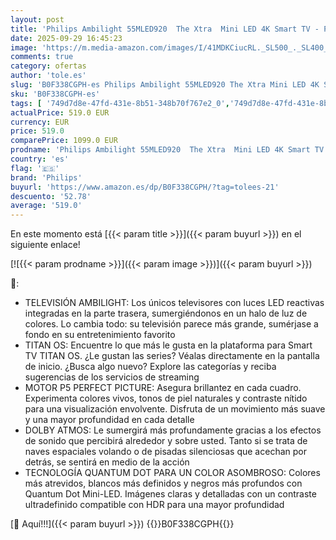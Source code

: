 ```yaml
---
layout: post
title: 'Philips Ambilight 55MLED920  The Xtra  Mini LED 4K Smart TV - Pantalla de 55 Pulgadas con Motor P5 Picture Engine Ultra HD  Titan OS  Dolby Vision y Sonido Dolby Atmos'
date: 2025-09-29 16:45:23
image: 'https://m.media-amazon.com/images/I/41MDKCiucRL._SL500_._SL400_.jpg'
comments: true
category: ofertas
author: 'tole.es'
slug: 'B0F338CGPH-es Philips Ambilight 55MLED920 The Xtra Mini LED 4K Smart TV...'
sku: 'B0F338CGPH-es'
tags: [ '749d7d8e-47fd-431e-8b51-348b70f767e2_0','749d7d8e-47fd-431e-8b51-348b70f767e2_6901','749d7d8e-47fd-431e-8b51-348b70f767e2_8101','Arborist Merchandising Root','Electrónica','New Arrivals in Electronics','Self Service','Special Features Stores','TV, vídeo y home cinema','Televisores','Top Brands Tech Selection','Top Brands Tech TVs','philips','smart','tv','🇪🇸', ]
actualPrice: 519.0 EUR
currency: EUR
price: 519.0
comparePrice: 1099.0 EUR
prodname: 'Philips Ambilight 55MLED920  The Xtra  Mini LED 4K Smart TV - Pantalla de 55 Pulgadas con Motor P5 Picture Engine Ultra HD  Titan OS  Dolby Vision y Sonido Dolby Atmos'
country: 'es'
flag: '🇪🇸'
brand: 'Philips'
buyurl: 'https://www.amazon.es/dp/B0F338CGPH/?tag=tolees-21'
descuento: '52.78'
average: '519.0'
---
```


En este momento está [{{< param title >}}]({{< param buyurl >}}) en el siguiente enlace!

[![{{< param prodname >}}]({{< param image >}})]({{< param buyurl >}})

🔎:

- TELEVISIÓN AMBILIGHT: Los únicos televisores con luces LED reactivas integradas en la parte trasera, sumergiéndonos en un halo de luz de colores. Lo cambia todo: su televisión parece más grande, sumérjase a fondo en su entretenimiento favorito
- TITAN OS: Encuentre lo que más le gusta en la plataforma para Smart TV TITAN OS. ¿Le gustan las series? Véalas directamente en la pantalla de inicio. ¿Busca algo nuevo? Explore las categorías y reciba sugerencias de los servicios de streaming
- MOTOR P5 PERFECT PICTURE: Asegura brillantez en cada cuadro. Experimenta colores vivos, tonos de piel naturales y contraste nítido para una visualización envolvente. Disfruta de un movimiento más suave y una mayor profundidad en cada detalle
- DOLBY ATMOS: Le sumergirá más profundamente gracias a los efectos de sonido que percibirá alrededor y sobre usted. Tanto si se trata de naves espaciales volando o de pisadas silenciosas que acechan por detrás, se sentirá en medio de la acción
- TECNOLOGÍA QUANTUM DOT PARA UN COLOR ASOMBROSO: Colores más atrevidos, blancos más definidos y negros más profundos con Quantum Dot Mini-LED. Imágenes claras y detalladas con un contraste ultradefinido compatible con HDR para una mayor profundidad

[🛒 Aquí!!!]({{< param buyurl >}})
{{<world>}}B0F338CGPH{{</world>}}
